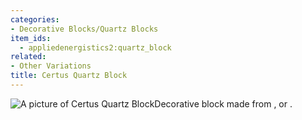 ```yaml
---
categories:
- Decorative Blocks/Quartz Blocks
item_ids:
  - appliedenergistics2:quartz_block
related:
- Other Variations
title: Certus Quartz Block
---
```


![A picture of Certus Quartz
Block](../../../../public/assets/large/certus_quartz_block.png)Decorative block made from
<ItemLink id="appliedenergistics2:certus_quartz_crystal"/>, or
<ItemLink id="appliedenergistics2:purified_certus_quartz_crystal"/>.

<RecipeFor id="appliedenergistics2:quartz_block"/>

